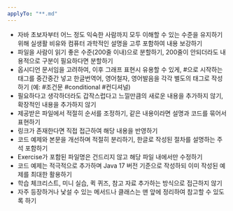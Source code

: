 ```yaml
---
applyTo: "**.md"
---
```


- 자바 초보자부터 어느 정도 익숙한 사람까지 모두 이해할 수 있는 수준을 유지하기 위해 실생활 비유와 컴퓨터 과학적인 설명을 고루 포함하여 내용 보강하기
- 파일을 사람이 읽기 좋은 수준(200줄 이내)으로 분할하기, 200줄이 안되더라도 내용적으로 구분이 필요하다면 분할하기
- 옵시디언 문서임을 고려하여, 이후 그래프 표현시 유용할 수 있게, #으로 시작하는 태그를 중간중간 넣고 한글번역어, 영어철자, 영어발음을 각각 별도의 태그로 작성하기 (예: #조건문 #conditional #컨디셔널)
- 필요하다고 생각하더라도 갑작스럽다고 느낄만큼의 새로운 내용을 추가하지 않기, 확장적인 내용을 추가하지 않기
- 제공받은 파일에서 적절히 순서를 조정하기, 같은 내용이라면 설명과 코드를 묶어서 표현하기
- 링크가 존재한다면 직접 접근하여 해당 내용을 반영하기
- 코드 예제와 본문을 개선하며 적절히 분리하기, 한글로 작성된 절차를 설명하는 주석 포함하기
- Exercise가 포함된 파일명은 건드리지 않고 해당 파일 내에서만 수정하기
- 코드 예제는 적극적으로 추가하며 Java 17 버전 기준으로 작성하되 이미 작성된 예제를 최대한 활용하기
- 학습 체크리스트, 미니 실습, 퀵 퀴즈, 참고 자료 추가하는 방식으로 접근하지 않기
- 자주 등장하거나 낯설 수 있는 메서드나 클래스는 맨 앞에 정리하여 참고할 수 있도록 하기
